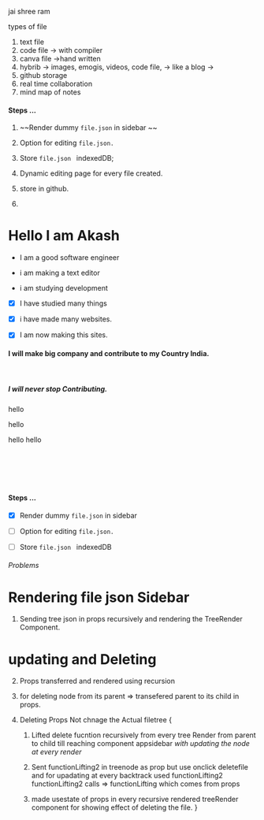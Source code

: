 jai shree ram

types of file
1. text file
2. code file -> with compiler
3. canva file ->hand written
4. hybrib -> images, emogis, videos, code file, -> like a blog ->
5. github storage
6. real time collaboration
7. mind map of notes



#### Steps ...

1. ~~Render dummy `file.json` in sidebar ~~


3. Option for editing `file.json.`
2. Store `file.json ` indexedDB;
4. Dynamic editing page for every file created.
5. store in github.
6. 




# Hello I am Akash

* I am a good software engineer

* i am making a text editor

* i am studying development

- [x] I have studied many things

- [x] i have made many websites.

- [x] I am now making this sites.

#### I will make big company and contribute to my Country India.

<br />

##### I will never stop Contributing.

hello

hello

hello hello

<br />

<br />

<br />

<br />

#### Steps ...

* [x] Render dummy `file.json` in sidebar

* [ ] Option for editing `file.json.`

* [ ] Store `file.json `     indexedDB&#x20;


###### Problems ######

# Rendering file json Sidebar
1. Sending tree json in props recursively and rendering the TreeRender Component.

# updating and Deleting
2. Props transferred and rendered using recursion 
3. for deleting node from its parent => transefered parent to its child in props.

4.  Deleting Props Not chnage the Actual filetree {
    1. Lifted delete fucntion recursively from every tree Render from parent to child 
    till reaching component appsidebar *with updating the node at every render*
    2. Sent functionLifting2 in treenode as prop
        but use onclick deletefile
        and for upadating at every backtrack used functionLifting2
        functionLifting2 calls => functionLifting which comes from props

    3. made usestate of props in every recursive rendered treeRender component
    for showing effect of deleting the file.
}


